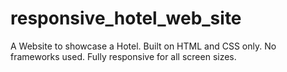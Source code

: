 # responsive_hotel_web_site
A Website to showcase a Hotel. Built on HTML and CSS only. No frameworks used. Fully responsive for all screen sizes. 

